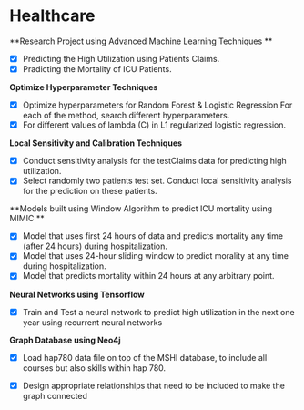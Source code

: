 # Healthcare 
**Research Project using Advanced Machine Learning Techniques **

- [x] Predicting the High Utilization using Patients Claims.
- [x] Pradicting the Mortality of ICU Patients.

**Optimize Hyperparameter Techniques**

- [x] Optimize hyperparameters for Random Forest & Logistic Regression For each of the method, search different hyperparameters.
- [x] For different values of lambda (C) in L1 regularized logistic regression.

**Local Sensitivity and Calibration Techniques**

- [x] Conduct sensitivity analysis for the testClaims data for predicting high utilization.
- [x] Select randomly two patients  test set. Conduct local sensitivity analysis for the prediction on these patients.

**Models built using Window Algorithm to predict ICU mortality using MIMIC **

- [x] Model that uses first 24 hours of data and predicts mortality any time (after 24 hours) during hospitalization. 
- [x] Model that uses 24-hour sliding window to predict morality at any time during hospitalization. 
- [x] Model that predicts mortality within 24 hours at any arbitrary point. 

**Neural Networks using Tensorflow**
- [x] Train and Test a neural network to predict high utilization in the next one year using recurrent neural networks

**Graph Database using Neo4j**
 - [x] Load hap780 data file on top of the MSHI database, to include all courses but also skills within hap 780. 
 - [x] Design appropriate relationships that need to be included to make the graph connected
     
